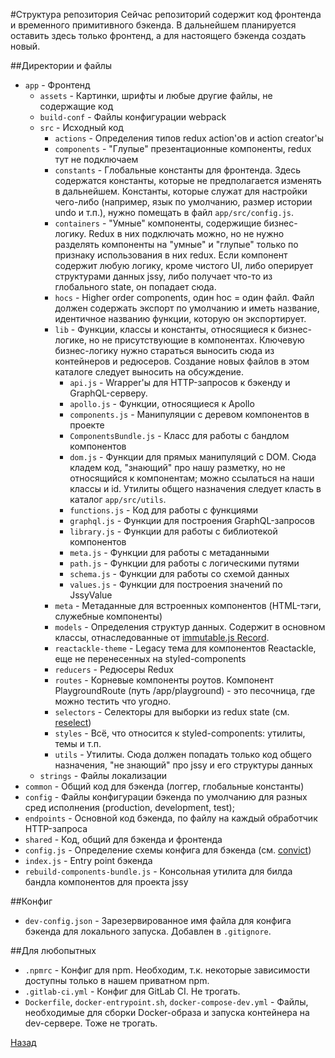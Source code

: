 #Структура репозитория
Сейчас репозиторий содержит код фронтенда и временного примитивного бэкенда.
В дальнейшем планируется оставить здесь только фронтенд, а для настоящего
бэкенда создать новый.

##Директории и файлы
+ `app` - Фронтенд
    + `assets` - Картинки, шрифты и любые другие файлы, не содержащие код
    + `build-conf` - Файлы конфигурации webpack
    + `src` - Исходный код
        + `actions` - Определения типов redux action'ов и action creator'ы
        + `components` - "Глупые" презентационные компоненты,
        redux тут не подключаем
        + `constants` - Глобальные константы для фронтенда.
        Здесь содержатся константы, которые не предполагается изменять в
        дальнейшем. Константы, которые служат для настройки чего-либо (например,
        язык по умолчанию, размер истории undo и т.п.), нужно помещать в файл
        `app/src/config.js`.
        + `containers` - "Умные" компоненты, содержищие бизнес-логику. Redux
        в них подключать можно, но не нужно разделять компоненты на "умные" и
        "глупые" только по признаку использования в них redux. Если компонент
        содержит любую логику, кроме чистого UI, либо оперирует структурами
        данных jssy, либо получает что-то из глобального state, он попадает
        сюда.
        + `hocs` - Higher order components, один hoc = один файл. Файл должен
        содержать экспорт по умолчанию и иметь название, идентичное названию
        функции, которую он экспортирует.
        + `lib` - Функции, классы и константы, относящиеся к бизнес-логике, но
        не присутствующие в компонентах. Ключевую бизнес-логику нужно стараться
        выносить сюда из контейнеров и редюсеров. Создание новых файлов в этом
        каталоге следует выносить на обсуждение.
            + `api.js` - Wrapper'ы для HTTP-запросов к бэкенду и
            GraphQL-серверу.
            + `apollo.js` - Функции, относящиеся к Apollo
            + `components.js` - Манипуляции с деревом компонентов в проекте
            + `ComponentsBundle.js` - Класс для работы с бандлом компонентов
            + `dom.js` - Функции для прямых манипуляций с DOM. Сюда кладем код,
            "знающий" про нашу разметку, но не относящийся к компонентам; можно
            ссылаться на наши классы и id. Утилиты общего назначения следует
            класть в каталог `app/src/utils`.
            + `functions.js` - Код для работы с функциями
            + `graphql.js` - Функции для построения GraphQL-запросов
            + `library.js` - Функции для работы с библиотекой компонентов
            + `meta.js` - Функции для работы с метаданными
            + `path.js` - Функции для работы с логическими путями
            + `schema.js` - Функции для работы со схемой данных
            + `values.js` - Функции для построения значений по JssyValue
        + `meta` - Метаданные для встроенных компонентов (HTML-тэги, служебные
        компоненты)
        + `models` - Определения структур данных. Содержит в основном классы,
        отнаследованные от [immutable.js Record](https://facebook.github.io/immutable-js/docs/#/Record).
        + `reactackle-theme` - Legacy тема для компонентов Reactackle, еще не
        перенесенных на styled-components
        + `reducers` - Редюсеры Redux
        + `routes` - Корневые компоненты роутов. Компонент PlaygroundRoute
        (путь /app/playground) - это песочница, где можно тестить что угодно.
        + `selectors` - Селекторы для выборки из redux state (см.
        [reselect](https://www.npmjs.com/package/reselect))
        + `styles` - Всё, что относится к styled-components: утилиты, темы
        и т.п.
        + `utils` - Утилиты. Сюда должен попадать только код общего назначения,
        "не знающий" про jssy и его структуры данных
    + `strings` - Файлы локализации
+ `common` - Общий код для бэкенда (логгер, глобальные константы)
+ `config` - Файлы конфигурации бэкенда по умолчанию для разных сред исполнения
(production, development, test); 
+ `endpoints` - Основной код бэкенда, по файлу на каждый обработчик HTTP-запроса
+ `shared` - Код, общий для бэкенда и фронтенда
+ `config.js` - Определение схемы конфига для бэкенда
(см. [convict](https://www.npmjs.com/package/convict))
+ `index.js` - Entry point бэкенда
+ `rebuild-components-bundle.js` - Консольная утилита для билда бандла
компонентов для проекта jssy

##Конфиг
+ `dev-config.json` - Зарезервированное имя файла для конфига бэкенда для
локального запуска. Добавлен в `.gitignore`.

##Для любопытных
+ `.npmrc` - Конфиг для npm. Необходим, т.к. некоторые зависимости доступны
только в нашем приватном npm.
+ `.gitlab-ci.yml` - Конфиг для GitLab CI. Не трогать.
+ `Dockerfile`, `docker-entrypoint.sh`, `docker-compose-dev.yml` -
Файлы, необходимые для сборки Docker-образа и запуска контейнера на dev-сервере.
Тоже не трогать.


[Назад](./index.md)
